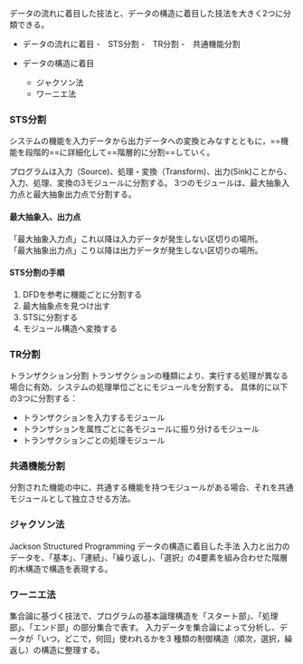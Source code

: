 データの流れに着目した技法と、データの構造に着目した技法を大きく2つに分類できる。
- データの流れに着目
  -　STS分割
  -　TR分割
  -　共通機能分割

- データの構造に着目
  - ジャクソン法
  - ワーニエ法

### STS分割
システムの機能を入力データから出力データへの変換とみなすとともに，==機能を段階的==に詳細化して==階層的に分割==していく。

プログラムは入力（Source)、処理・変換（Transform)、出力(Sink)ことから、入力、処理、変換の3モジュールに分割する。
3つのモジュールは、最大抽象入力点と最大抽象出力点で分割する。

#### 最大抽象入、出力点
「最大抽象入力点」これ以降は入力データが発生しない区切りの場所。  
「最大抽象出力点」こり以降は出力データが発生しない区切りの場所。

#### STS分割の手順
1. DFDを参考に機能ごとに分割する
2. 最大抽象点を見つけ出す
3. STSに分割する
4. モジュール構造へ変換する

### TR分割
トランザクション分割
トランザクションの種類により、実行する処理が異なる場合に有効、システムの処理単位ごとにモジュールを分割する。
具体的に以下の3つに分割する：
- トランザクションを入力するモジュール
- トランザションを属性ごとに各モジュールに振り分けるモジュール
- トランザクションごとの処理モジュール

### 共通機能分割
分割された機能の中に、共通する機能を持つモジュールがある場合、それを共通モジュールとして独立させる方法。

### ジャクソン法
Jackson Structured Programming
データの構造に着目した手法
入力と出力のデータを、「基本」、「連続」、「繰り返し」、「選択」の4要素を組み合わせた階層的木構造で構造を表現する。

### ワーニエ法
集合論に基づく技法で、プログラムの基本論理構造を「スタート部」、「処理部」、「エンド部」の部分集合で表す。
入力データを集合論によって分析し、データが「いつ，どこで，何回」使われるかを3 種類の制御構造（順次，選択，繰返し）の構造に整理する。